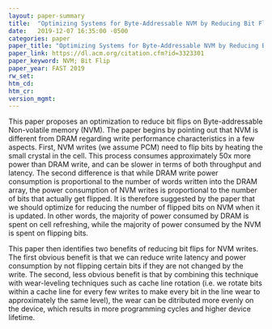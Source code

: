 ```yaml
---
layout: paper-summary
title:  "Optimizing Systems for Byte-Addressable NVM by Reducing Bit Flipping"
date:   2019-12-07 16:35:00 -0500
categories: paper
paper_title: "Optimizing Systems for Byte-Addressable NVM by Reducing Bit Flipping"
paper_link: https://dl.acm.org/citation.cfm?id=3323301
paper_keyword: NVM; Bit Flip
paper_year: FAST 2019
rw_set:
htm_cd:
htm_cr:
version_mgmt:
---
```


This paper proposes an optimization to reduce bit flips on Byte-addressable Non-volatile memory (NVM). The paper begins by
pointing out that NVM is different from DRAM regarding write performance characteristics in a few aspects. First, NVM writes 
(we assume PCM) need to flip bits by heating the small crystal in the cell. This process consumes approximately 50x more 
power than DRAM write, and can be slower in terms of both throughput and latency. The second difference is that while 
DRAM write power consumption is proportional to the number of words written into the DRAM array, the power consumption of 
NVM writes is proportional to the number of bits that actually get flipped. It is therefore suggested by the paper that we 
should optimize for reducing the number of flipped bits on NVM when it is updated. In other words, the majority of power
consumed by DRAM is spent on cell refreshing, while the majority of power consumed by the NVM is spent on flipping bits.

This paper then identifies two benefits of reducing bit flips for NVM writes. The first obvious benefit is that we can 
reduce write latency and power consumption by not flipping certain bits if they are not changed by the write. The second,
less obvious benefit is that by combining this technique with wear-leveling techniques such as cache line rotation (i.e.
we rotate bits within a cache line for every few writes to make every bit in the line wear to approximately the same level), 
the wear can be ditributed more evenly on the device, which results in more programming cycles and higher device lifetime.